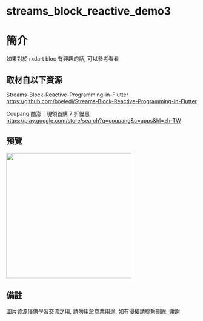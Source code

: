 # streams_block_reactive_demo3

簡介
==================================
如果對於 rxdart bloc 有興趣的話, 可以參考看看                                 

取材自以下資源
--------
Streams-Block-Reactive-Programming-in-Flutter                                                                 
https://github.com/boeledi/Streams-Block-Reactive-Programming-in-Flutter                       			
	
Coupang 酷澎｜現領首購 7 折優惠                                                                 
https://play.google.com/store/search?q=coupang&c=apps&hl=zh-TW     
                  		 
預覽
--------
<p align="left">
  <img src="https://i.imgur.com/84ecX8k.png" height="330"/>
</p> 

備註
--------
圖片資源僅供學習交流之用, 請勿用於商業用途, 如有侵權請聯繫刪除, 謝謝
